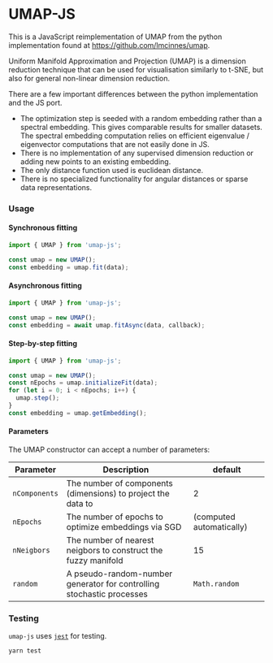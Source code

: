 # UMAP-JS

This is a JavaScript reimplementation of UMAP from the python implementation found at https://github.com/lmcinnes/umap.

Uniform Manifold Approximation and Projection (UMAP) is a dimension reduction technique that can be used for visualisation similarly to t-SNE, but also for general non-linear dimension reduction.

There are a few important differences between the python implementation and the JS port.

- The optimization step is seeded with a random embedding rather than a spectral embedding. This gives comparable results for smaller datasets. The spectral embedding computation relies on efficient eigenvalue / eigenvector computations that are not easily done in JS.
- There is no implementation of any supervised dimension reduction or adding new points to an existing embedding.
- The only distance function used is euclidean distance.
- There is no specialized functionality for angular distances or sparse data representations.

### Usage

#### Synchronous fitting

```typescript
import { UMAP } from 'umap-js';

const umap = new UMAP();
const embedding = umap.fit(data);
```

#### Asynchronous fitting

```typescript
import { UMAP } from 'umap-js';

const umap = new UMAP();
const embedding = await umap.fitAsync(data, callback);
```

#### Step-by-step fitting

```typescript
import { UMAP } from 'umap-js';

const umap = new UMAP();
const nEpochs = umap.initializeFit(data);
for (let i = 0; i < nEpochs; i++) {
  umap.step();
}
const embedding = umap.getEmbedding();
```

#### Parameters

The UMAP constructor can accept a number of parameters:

| Parameter     | Description                                                           | default                  |
| ------------- | --------------------------------------------------------------------- | ------------------------ |
| `nComponents` | The number of components (dimensions) to project the data to          | 2                        |
| `nEpochs`     | The number of epochs to optimize embeddings via SGD                   | (computed automatically) |
| `nNeigbors`   | The number of nearest neigbors to construct the fuzzy manifold        | 15                       |
| `random`      | A pseudo-random-number generator for controlling stochastic processes | `Math.random`            |

### Testing

`umap-js` uses [`jest`](https://jestjs.io/) for testing.

```
yarn test
```

